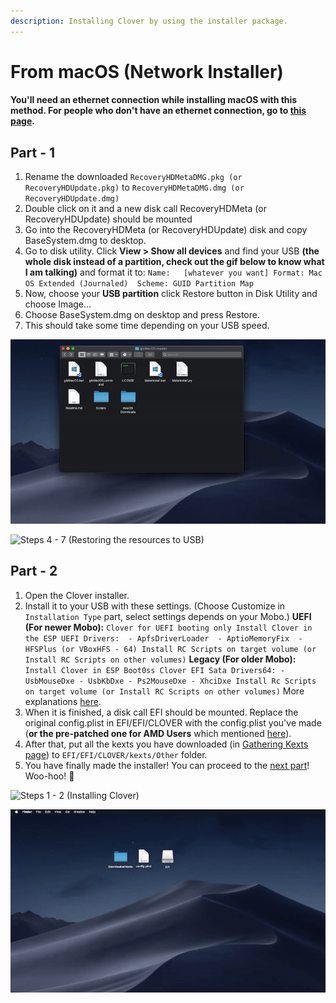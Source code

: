 ```yaml
---
description: Installing Clover by using the installer package.
---
```


# From macOS \(Network Installer\)

#### You'll need an ethernet connection while installing macOS with this method. For people who don't have an ethernet connection, go to [this page](from-macos-offline-installer.md).

## Part - 1

1. Rename the downloaded `RecoveryHDMetaDMG.pkg (or RecoveryHDUpdate.pkg)` to `RecoveryHDMetaDMG.dmg (or RecoveryHDUpdate.dmg)`
2. Double click on it and a new disk call RecoveryHDMeta \(or RecoveryHDUpdate\) should be mounted
3. Go into the RecoveryHDMeta \(or RecoveryHDUpdate\) disk and copy BaseSystem.dmg to desktop.
4. Go to disk utility. Click **View &gt; Show all devices** and find your USB **\(the whole disk instead of a partition, check out the gif below to know what I am talking\)** and format it to:  `Name:   [whatever you want] Format: Mac OS Extended (Journaled)  Scheme: GUID Partition Map`
5. Now, choose your **USB partition** click Restore button in Disk Utility and choose Image...
6. Choose BaseSystem.dmg on desktop and press Restore.
7. This should take some time depending on your USB speed.

![Steps 1 - 3 \(Extracting BaseSystem.dmg to Desktop\)](../../.gitbook/assets/ezgif-4-c4f2b894d040.gif)

![Steps 4 - 7 \(Restoring the resources to USB\)](../../.gitbook/assets/restoring-to-usb.gif)

## Part - 2

1. Open the Clover installer.
2. Install it to your USB with these settings. \(Choose Customize in `Installation Type` part, select settings depends on your Mobo.\) **UEFI \(For newer Mobo\):** `Clover for UEFI booting only Install Clover in the ESP UEFI Drivers:  - ApfsDriverLoader  - AptioMemoryFix  - HFSPlus (or VBoxHFS - 64) Install RC Scripts on target volume (or Install RC Scripts on other volumes)` **Legacy \(For older Mobo\):** `Install Clover in ESP Boot0ss Clover EFI Sata Drivers64: - UsbMouseDxe - UsbKbDxe - Ps2MouseDxe - XhciDxe Install Rc Scripts on target volume (or Install RC Scripts on other volumes)` More explanations [here](https://hackintosh.gitbook.io/-r-hackintosh-vanilla-desktop-guide/clover-setup).
3. When it is finished, a disk call EFI should be mounted. Replace the original config.plist in EFI/EFI/CLOVER with the config.plist you've made \(**or the pre-patched one for AMD Users** which mentioned [here](../get-started/prerequisites/amd-clover-config.plist.md)\).
4. After that, put all the kexts you have downloaded \(in [Gathering Kexts page](../get-started/prerequisites/gathering-kexts.md)\) to `EFI/EFI/CLOVER/kexts/Other` folder.
5. You have finally made the installer! You can proceed to the [next part](../actual-installation-part-1.md)! Woo-hoo! 🥳 

![Steps 1 - 2 \(Installing Clover\)](../../.gitbook/assets/installing-clover.gif)

![Steps 3 - 4 \(Copy files to Clover\)](../../.gitbook/assets/ezgif-4-7eed77270d16.gif)

